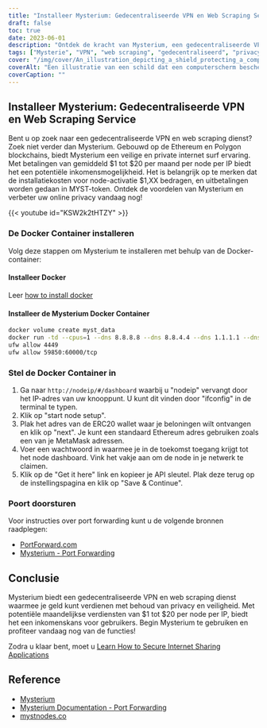 ```yaml
---
title: "Installeer Mysterium: Gedecentraliseerde VPN en Web Scraping Service"
draft: false
toc: true
date: 2023-06-01
description: "Ontdek de kracht van Mysterium, een gedecentraliseerde VPN en web scraping service gebouwd op blockchain technologie, die veilig browsen en inkomstenmogelijkheden biedt."
tags: ["Mysterie", "VPN", "web scraping", "gedecentraliseerd", "privacy", "beveiliging", "blockchain", "Ethereum", "Polygoon", "surfen op internet", "inkomensmogelijkheid", "Docker", "setup", "port forwarding", "gedecentraliseerd VPN", "web scraping service", "veilig browsen", "inkomsten", "blockchaintechnologie", "online privacy", "Docker container", "knooppuntinstelling", "IP-adres", "ERC20 portemonnee", "MetaMask adres", "API sleutel", "instructies voor het doorsturen van poorten", "PortForward.com", "Mysterium documentatie"]
cover: "/img/cover/An_illustration_depicting_a_shield_protecting_a_computer.png"
coverAlt: "Een illustratie van een schild dat een computerscherm beschermt, als symbool voor meer online privacy en veiligheid."
coverCaption: ""
---
```


## Installeer Mysterium: Gedecentraliseerde VPN en Web Scraping Service

Bent u op zoek naar een gedecentraliseerde VPN en web scraping dienst? Zoek niet verder dan Mysterium. Gebouwd op de Ethereum en Polygon blockchains, biedt Mysterium een veilige en private internet surf ervaring. Met betalingen van gemiddeld $1 tot $20 per maand per node per IP biedt het een potentiële inkomensmogelijkheid. Het is belangrijk op te merken dat de installatiekosten voor node-activatie $1,XX bedragen, en uitbetalingen worden gedaan in MYST-token. Ontdek de voordelen van Mysterium en verbeter uw online privacy vandaag nog!

{{< youtube id="KSW2k2tHTZY" >}}

### De Docker Container installeren
Volg deze stappen om Mysterium te installeren met behulp van de Docker-container:

#### Installeer Docker

Leer [how to install docker](https://simeononsecurity.com/other/creating-profitable-low-powered-crypto-miners/#installing-docker)

#### Installeer de Mysterium Docker Container

```bash
docker volume create myst_data
docker run -td --cpus=1 --dns 8.8.8.8 --dns 8.8.4.4 --dns 1.1.1.1 --dns 1.0.0.1 --dns 9.9.9.9 --hostname myst --cap-add NET_ADMIN --network=host -p 4449:4449 -p 59850-60000:59850-60000 --name myst --device=/dev/net/tun  -v myst_data:/var/lib/mysterium-node mysteriumnetwork/myst:latest --udp.ports=59850:60000 service --agreed-terms-and-conditions
ufw allow 4449
ufw allow 59850:60000/tcp
```
### Stel de Docker Container in

1. Ga naar `http://nodeip/#/dashboard` waarbij u "nodeip" vervangt door het IP-adres van uw knooppunt. U kunt dit vinden door "ifconfig" in de terminal te typen.
2. Klik op "start node setup".
3. Plak het adres van de ERC20 wallet waar je beloningen wilt ontvangen en klik op "next". Je kunt een standaard Ethereum adres gebruiken zoals een van je MetaMask adressen.
4. Voer een wachtwoord in waarmee je in de toekomst toegang krijgt tot het node dashboard. Vink het vakje aan om de node in je netwerk te claimen.
5. Klik op de "Get it here" link en kopieer je API sleutel. Plak deze terug op de instellingspagina en klik op "Save & Continue".

### Poort doorsturen

Voor instructies over port forwarding kunt u de volgende bronnen raadplegen:

- [PortForward.com](https://portforward.com/)
- [Mysterium - Port Forwarding](https://docs.mysterium.network/troubleshooting/port-forwarding)

## Conclusie

Mysterium biedt een gedecentraliseerde VPN en web scraping dienst waarmee je geld kunt verdienen met behoud van privacy en veiligheid. Met potentiële maandelijkse verdiensten van $1 tot $20 per node per IP, biedt het een inkomenskans voor gebruikers. Begin Mysterium te gebruiken en profiteer vandaag nog van de functies!

Zodra u klaar bent, moet u [Learn How to Secure Internet Sharing Applications](https://simeononsecurity.com/other/how-to-secure-internet-sharing-applications/)

## Reference

- [Mysterium](https://www.mysterium.network/)
- [Mysterium Documentation - Port Forwarding](https://docs.mysterium.network/troubleshooting/port-forwarding)
- [mystnodes.co](https://mystnodes.co/?referral_code=dZxIcDEWgjh8b5kviefiC7RFBInonroaPFHr2ztm)
